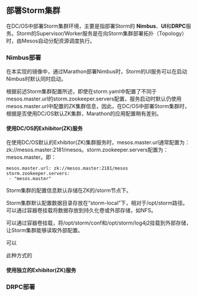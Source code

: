 ## 部署Storm集群

在DC/OS中部署Storm集群环境，主要是指部署Storm的 **Nimbus**、**UI**和**DRPC**服务。Storm的Supervisor/Worker服务是在向Storm集群部署拓扑（Topology）时，由Mesos自动分配资源调度执行。

### Nimbus部署

在本实现的镜像中，通过Marathon部署Nimbus时，Storm的UI服务可以在启动Nimbus时默认同时启动。

根据前述Storm集群配置所述，即使在storm.yaml中配置了不同于mesos.master.url的storm.zookeeper.servers配置，服务启动时默认仍使用mesos.master.url中配置的ZK集群信息，因此，在DC/OS中部署Storm集群时，根据是否使用DC/OS默认ZK集群，Marathon的应用配置稍有差别。

#### 使用DC/OS的Exhibitor(ZK)服务

在使用DC/OS默认的Exhibitor(ZK)集群服务时，mesos.master.url通常配置为：zk://mesos.master:2181/mesos。storm.zookeeper.servers配置为：mesos.master。即：

```
mesos.master.url: zk://mesos.master:2181/mesos
storm.zookeeper.servers:
 - "mesos.master"
```

Storm集群的配置信息默认存储在ZK的/storm节点下。

Storm集群默认配置数据目录存放在“storm-local”下，相对于/opt/storm路径。可以通过容器卷挂载将数据存放到持久化卷或外部存储，如NFS。

可以通过容器卷挂载，将/opt/storm/conf和/opt/storm/log4j2挂载到外部存储，让Storm集群能够读取外部配置。

可以

此种方式的

#### 使用独立的Exhibitor(ZK)服务

### DRPC部署
